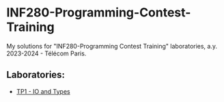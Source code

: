 # INF280-Programming-Contest-Training

My solutions for "INF280-Programming Contest Training" laboratories, a.y. 2023-2024 - Télécom Paris.

## Laboratories:

- [TP1 - IO and Types](TP1)
